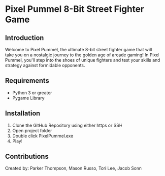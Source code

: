 # Pixel Pummel 8-Bit Street Fighter Game

## Introduction
Welcome to Pixel Pummel, the ultimate 8-bit street fighter game that will take you on a nostalgic journey to the golden age of arcade gaming! In Pixel Pummel, you'll step into the shoes of unique fighters and test your skills and strategy against formidable opponents.

## Requirements
- Python 3 or greater
- Pygame Library

## Installation
1) Clone the GitHub Repository using either https or SSH
2) Open project folder
3) Double click PixelPummel.exe
4) Play!

## Contributions
Created by: Parker Thompson, Mason Russo, Tori Lee, Jacob Sonn


